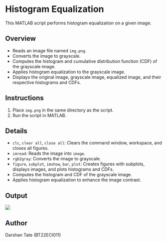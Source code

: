 # Histogram Equalization

This MATLAB script performs histogram equalization on a given image.

## Overview

- Reads an image file named `img.png`.
- Converts the image to grayscale.
- Computes the histogram and cumulative distribution function (CDF) of the grayscale image.
- Applies histogram equalization to the grayscale image.
- Displays the original image, grayscale image, equalized image, and their respective histograms and CDFs.

## Instructions

1. Place `img.png` in the same directory as the script.
2. Run the script in MATLAB.

## Details

- `clc`, `clear all`, `close all`: Clears the command window, workspace, and closes all figures.
- `imread`: Reads the image into `image`.
- `rgb2gray`: Converts the image to grayscale.
- `figure`, `subplot`, `imshow`, `bar`, `plot`: Creates figures with subplots, displays images, and plots histograms and CDFs.
- Computes the histogram and CDF of the grayscale image.
- Applies histogram equalization to enhance the image contrast.

## Output

![](https://github.com/user-attachments/assets/3d15f8cb-4f8c-4552-8112-7f799a362b1c)

## Author

Darshan Tate (BT22ECI011)